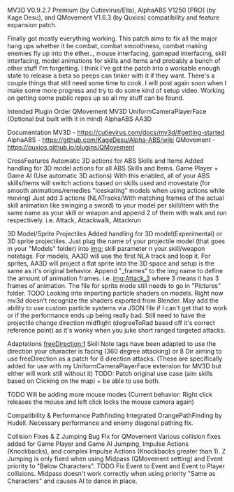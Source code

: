 MV3D V0.9.2.7 Premium (by Cutievirus/Ella), AlphaABS V1250 [PRO] (by Kage Desu), and QMovement V1.6.3 (by Quxios) compatibility and feature expansion patch.

Finally got mostly everything working. This patch aims to fix all the major hang ups whether it be combat, combat smoothness, combat making enemies fly up into the ether.., mouse interfacing, gamepad interfacing, skill interfacing, model animations for skills and items and probably a bunch of other stuff I'm forgetting. I think I've got the patch into a workable enough state to release a beta so peeps can tinker with it if they want. There's a couple things that still need some time to cook. I will post again soon when I make some more progress and try to do some kind of setup video. Working on getting some public repos up so all my stuff can be found.

Intended Plugin Order
QMovement
MV3D
UniformCameraPlayerFace (Optional but built with it in mind)
AlphaABS
AA3D

Documentation
MV3D - https://cutievirus.com/docs/mv3d/#getting-started
AlphaABS - https://github.com/KageDesu/Alpha-ABS/wiki
QMovement - https://quxios.github.io/plugins/QMovement

CrossFeatures
Automatic 3D actions for ABS Skills and Items
Added handling for 3D model actions for all ABS Skills and Items. Game Player + Game AI (Use automatic 3D actions) With this enabled, all of your ABS skills/items will switch actions based on skills used and movestate (for smooth animations/remedies "iceskating" models when using actions while moving) Just add 3 actions (NLATracks/With matching frames of the actual skill  animation like swinging a sword) to your model per skill/item with the same name as your skill or weapon and append 2 of them with walk and run respectively. i.e. Attack, Attackwalk, Attackrun

3D Model/Sprite Projectiles
Added handling for 3D model(Experimental) or 3D sprite projectiles. Just plug the name of your projectile model (that goes in your "Models" folder) into <img:> skill parameter n your skill/weapon notetags. For models, AA3D will  use the first NLA track and loop it. For sprites, AA3D will project a flat  sprite into the 3D space and setup is the same as it's original behavior. Append "_frames" to the img name to define the amount of animation frames. i.e. <img:Attack_3> where 3 means it has 3 frames of animation. The file for sprite mode still needs to go in "Pictures" folder.
TODO
Looking into importing particle shaders on models. Right now mv3d doesn't recognize the shaders exported from Blender. May add the ability to use custom particle systems via JSON file if I can't get that to work or if 
the performance ends up being really bad. Still need to have the projectile change direction midflight (degreeToRad based off it's correct reference point) as it's wonky when you juke short ranged targeted attacks.

Adaptations
<freeDirection:1> Skill Note tags have been adapted to use the direction your character is facing (360 degree attacking) or 8 Dir aiming to use freeDirection as a patch for 8 direction attacks. (These are specifically 
added for use with my UniformCameraPlayerFace extension for MV3D but either will work still without it) TODO: Patch original use case (aim skills based on Clicking on the map) + be able to use both.

TODO
Will be adding more mouse modes (Current behavior: Right click releases the mouse and left click locks the mouse camera again)

Compatibility & Performance
Pathfinding
Integrated OrangePathFinding by Hudell. Necessary performance and enemy diagonal pathing fix.

Collision Fixes & Z Jumping Bug Fix for QMovement
Various collision fixes added for Game Player and Game AI Jumping, Impulse Actions (Knockbacks), and complex Impulse Actions (Knockbacks greater than 1). Z Jumping is only fixed when using Midpass (QMovement setting) and Event priority to "Below Characters".
TODO
Fix Event to Event and Event to Player collisions. Midpass doesn't work correctly when using priority "Same as Characters" and causes AI to dance in place.
